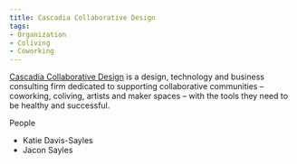 ```yaml
---
title: Cascadia Collaborative Design
tags:
- Organization
- Coliving
- Coworking
---
```


[Cascadia Collaborative Design](https://cascadia.design/) is a design, technology and business consulting firm dedicated to supporting collaborative communities – coworking, coliving, artists and maker spaces – with the tools they need to be healthy and successful.

People
* Katie Davis-Sayles
* Jacon Sayles